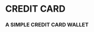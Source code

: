 # CREDIT CARD

### A SIMPLE CREDIT CARD WALLET

<!-- Create User Profile (image, address) -->

<!-- transaction log table
add the deleted_at field to delete card
first 6 digits
last 4 digits
the hash 16 digits
SHA256 or 384 for credit card -->

